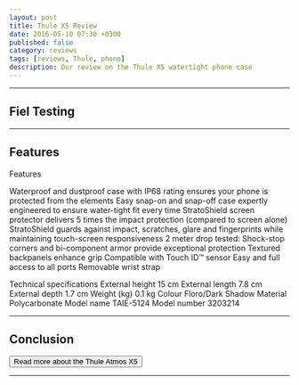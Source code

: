 ```yaml
---
layout: post
title: Thule X5 Review
date: 2016-05-10 07:30 +0300
published: false
category: reviews
tags: [reviews, Thule, phone]
description: Our review on the Thule X5 watertight phone case
---
```


---

## Fiel Testing

---

## Features

Features

Waterproof and dustproof case with IP68 rating ensures your phone is protected from the elements
Easy snap-on and snap-off case expertly engineered to ensure water-tight fit every time
StratoShield screen protector delivers 5 times the impact protection (compared to screen alone)
StratoShield guards against impact, scratches, glare and fingerprints while maintaining touch-screen responsiveness
2 meter drop tested: Shock-stop corners and bi-component armor provide exceptional protection
Textured backpanels enhance grip
Compatible with Touch ID™ sensor
Easy and full access to all ports
Removable wrist strap


Technical specifications
External height	15 cm
External length	7.8 cm
External depth	1.7 cm
Weight (kg)	0.1 kg
Colour	Floro/Dark Shadow
Material	Polycarbonate
Model name	TAIE-5124
Model number	3203214

---

## Conclusion


<a href="http://amzn.to/21q2eGI"><button type="button" class="btn btn-danger">Read more about the Thule Atmos X5</button></a>

---

<script type="text/javascript">
amzn_assoc_placement = "adunit0";
amzn_assoc_search_bar = "false";
amzn_assoc_tracking_id = "hikeve-20";
amzn_assoc_search_bar_position = "top";
amzn_assoc_ad_mode = "search";
amzn_assoc_ad_type = "smart";
amzn_assoc_marketplace = "amazon";
amzn_assoc_region = "US";
amzn_assoc_title = "Thule Atmos X5";
amzn_assoc_default_search_phrase = "thule atmos x5";
amzn_assoc_default_category = "All";
amzn_assoc_linkid = "d6fd3ed4bc9d6548d1028880155aeb04";
</script>
<script src="//z-na.amazon-adsystem.com/widgets/onejs?MarketPlace=US"></script>
